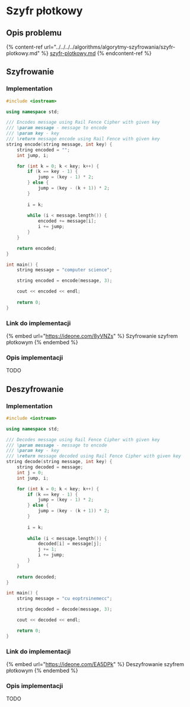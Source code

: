 # Szyfr płotkowy

## Opis problemu

{% content-ref url="../../../../algorithms/algorytmy-szyfrowania/szyfr-plotkowy.md" %}
[szyfr-plotkowy.md](../../../../algorithms/algorytmy-szyfrowania/szyfr-plotkowy.md)
{% endcontent-ref %}

## Szyfrowanie

### Implementation

```cpp
#include <iostream>

using namespace std;

/// Encodes message using Rail Fence Cipher with given key
/// \param message - message to encode
/// \param key - key
/// \return message encode using Rail Fence with given key
string encode(string message, int key) {
    string encoded = "";
    int jump, i;

    for (int k = 0; k < key; k++) {
        if (k == key - 1) {
            jump = (key - 1) * 2;
        } else {
            jump = (key - (k + 1)) * 2;
        }
            
        i = k;
        
        while (i < message.length()) {
            encoded += message[i];
            i += jump;
        }
    }

    return encoded;
}

int main() {
    string message = "computer science";

    string encoded = encode(message, 3);

    cout << encoded << endl;
    
    return 0;
}
```

### Link do implementacji

{% embed url="https://ideone.com/8yVNZs" %}
Szyfrowanie szyfrem płotkowym
{% endembed %}

### Opis implementacji

TODO

## Deszyfrowanie

### Implementation

```cpp
#include <iostream>

using namespace std;

/// Decodes message using Rail Fence Cipher with given key
/// \param message - message to encode
/// \param key - key
/// \return message decoded using Rail Fence Cipher with given key
string decode(string message, int key) {
    string decoded = message;
    int j = 0;
    int jump, i;

    for (int k = 0; k < key; k++) {
        if (k == key - 1) {
            jump = (key - 1) * 2;
        } else {
            jump = (key - (k + 1)) * 2;
        }
        
        i = k;
        
        while (i < message.length()) {
            decoded[i] = message[j];
            j += 1;
            i += jump;
        }
    }
    
    return decoded;
}

int main() {
    string message = "cu eoptrsinemecc";

    string decoded = decode(message, 3);

    cout << decoded << endl;

    return 0;
}
```

### Link do implementacji

{% embed url="https://ideone.com/EA5DPk" %}
Deszyfrowanie szyfrem płotkowym
{% endembed %}

### Opis implementacji

TODO
